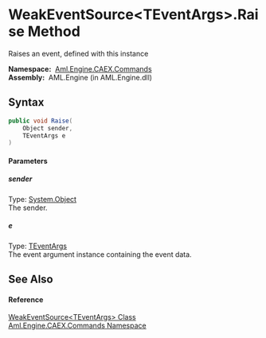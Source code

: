 WeakEventSource&lt;TEventArgs>.Raise Method
===========================================
Raises an event, defined with this instance

  **Namespace:**  [Aml.Engine.CAEX.Commands][1]  
  **Assembly:**  AML.Engine (in AML.Engine.dll)

Syntax
------

```csharp
public void Raise(
	Object sender,
	TEventArgs e
)
```

#### Parameters

##### *sender*
Type: [System.Object][2]  
The sender.

##### *e*
Type: [TEventArgs][3]  
The event argument instance containing the event data.


See Also
--------

#### Reference
[WeakEventSource&lt;TEventArgs> Class][3]  
[Aml.Engine.CAEX.Commands Namespace][1]  

[1]: ../README.md
[2]: https://docs.microsoft.com/dotnet/api/system.object
[3]: README.md
[4]: https://www.automationml.org
[5]: ../../icons/logoShade.png